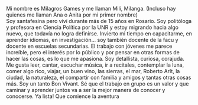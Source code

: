 Mi nombre es Milagros Games y me llaman Mili, Milanga. (Incluso hay quienes me llaman Ana o Anita por mi primer nombre)  
Soy santafesina pero viví durante más de 15 años en Rosario. 
Soy politóloga y profesora en Ciencia Política por la UNR y estoy migrando hacia algo nuevo, que todavía no logra definirse. 
Invierto mi tiempo en capacitarme, en aprender idiomas, en investigación... soy también docente de la facu y docente en escuelas secundarias. El trabajo con jóvenes me parece increíble, pero el interés por lo público y por pensar en otras formas de hacer las cosas, es lo que me apasiona.
Soy detallista, curiosa, corajuda. Me gusta leer, cantar, escuchar música, ir a recitales, contemplar la luna, comer algo rico, viajar, un buen vino, las sierras, el mar, Roberto Arlt, la ciudad, la naturaleza, el compartir con familia y amigos y tantas otras cosas más. Soy un tanto Bon Vivant.
Sé que el trabajo en grupo es un valor y que caminar y aprender juntos va a ser la mejor manera de conocer y conocerse.
Ya lista!
Que comience la aventura
